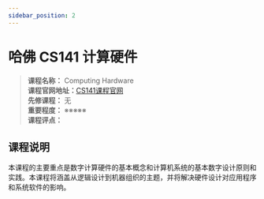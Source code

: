 ```yaml
---
sidebar_position: 2
---
```


# 哈佛 CS141 计算硬件




>**课程名称：**  Computing Hardware   
**课程官网地址：**[CS141课程官网](http://www.eecs.harvard.edu/cs141/Site/Home.html)  
**先修课程：** 无  
**重要程度：** ※※※※※  
**课程评点：** 

## 课程说明
本课程的主要重点是数字计算硬件的基本概念和计算机系统的基本数字设计原则和实践。本课程将涵盖从逻辑设计到机器组织的主题，并将解决硬件设计对应用程序和系统软件的影响。



<Comment></Comment>
